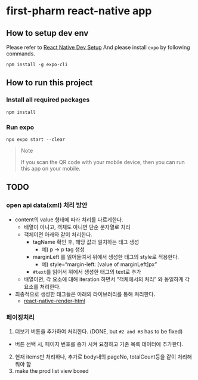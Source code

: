 # first-pharm react-native app

## How to setup dev env

Please refer to [React Native Dev Setup](https://ryukato.github.io/blog/react-native%20dev%20setup)
And please install `expo` by following commands.

```shell
npm install -g expo-cli
```

## How to run this project

### Install all required packages

```shell
npm install
```

### Run expo

```shell
npx expo start --clear
```

> Note
>
> If you scan the QR code with your mobile device, then you can run this app on your mobile.

## TODO

### open api data(xml) 처리 방안

- content의 value 형태에 따라 처리를 다르게한다.
  - 배열이 아니고, 객체도 아니면 단순 문자열로 처리
  - 객체이면 아래와 같이 처리한다.
    - tagName 확인 후, 해당 값과 일치하는 태그 생성
      - 예) p -> p tag 생성
    - marginLeft 를 읽어들여서 위에서 생성한 태그의 style로 적용한다.
      - 예) style=“margin-left: [value of marginLeft]px”
    - `#text`를 읽어서 위에서 생성한 태그의 text로 추가
  - 배열이면, 각 요소에 대해 iteration 하면서 “객체에서의 처리” 와 동일하게 각 요소를 처리한다.
- 최종적으로 생성한 태그들은 아래의 라이브러리를 통해 처리한다.
  - [react-native-render-html](https://www.npmjs.com/package/react-native-render-html)

### 페이징처리

1. 더보기 버튼을 추가하여 처리한다. (DONE, but `#2 and #3` has to be fixed)

- 버튼 선택 시, 페이지 번호를 증가 시켜 요청하고 기존 목록 데이터에 추가한다.

2. 현재 items만 처리하나, 추가로 body내의 pageNo, totalCount등을 같이 처리해줘야 함
3. make the prod list view boxed
